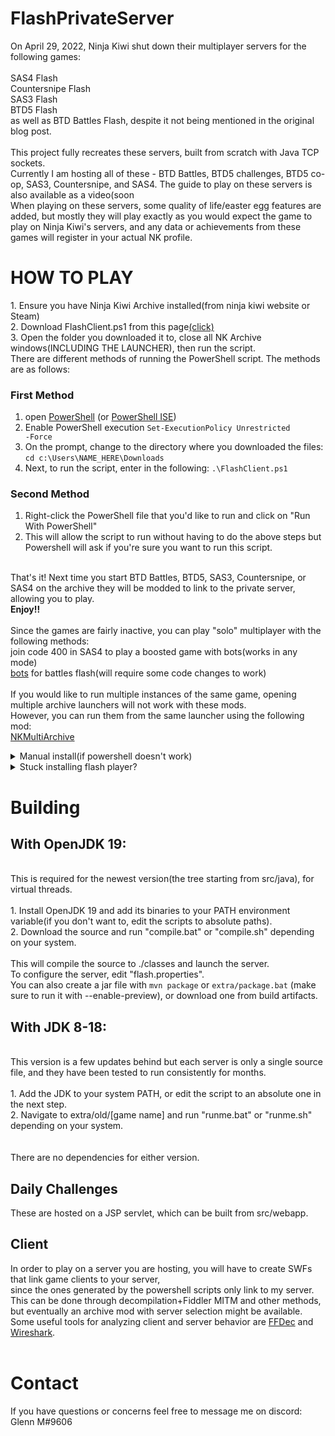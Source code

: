 # FlashPrivateServer
On April 29, 2022, Ninja Kiwi shut down their multiplayer servers for the following games:<br>
<br>
SAS4 Flash<br>
Countersnipe Flash<br>
SAS3 Flash<br>
BTD5 Flash<br>
as well as BTD Battles Flash, despite it not being mentioned in the original blog post.<br>
<br>
This project fully recreates these servers, built from scratch with Java TCP sockets.<br>
Currently I am hosting all of these - BTD Battles, BTD5 challenges, BTD5 co-op, SAS3, Countersnipe, and SAS4. The guide to play on these servers is also available as a video(soon<br>
When playing on these servers, some quality of life/easter egg features are added, but mostly they will play exactly as you would expect the game to play on Ninja Kiwi's servers, and any data or achievements from these games will register in your actual NK profile.<br>
<h1>
HOW TO PLAY<br></h1>
1. Ensure you have Ninja Kiwi Archive installed(from ninja kiwi website or Steam)<br>
2. Download FlashClient.ps1 from this page<a href = https://github.com/GlennnM/FlashPrivateServer/releases/tag/v3.3>(click)</a><br>
3. Open the folder you downloaded it to, close all NK Archive windows(INCLUDING THE LAUNCHER), then run the script.<br>
There are different methods of running the PowerShell script. The methods are as follows:<br>

### First Method

1) open [PowerShell](https://docs.microsoft.com/en-us/powershell/scripting/overview?view=powershell-5.1) (or [PowerShell ISE](https://docs.microsoft.com/en-us/powershell/scripting/windows-powershell/ise/introducing-the-windows-powershell-ise?view=powershell-7))
2) Enable PowerShell execution
<code>Set-ExecutionPolicy Unrestricted -Force</code>
3) On the prompt, change to the directory where you downloaded the files:
  `cd c:\Users\NAME_HERE\Downloads`
4) Next, to run the script, enter in the following:
  `.\FlashClient.ps1`

### Second Method

1) Right-click the PowerShell file that you'd like to run and click on "Run With PowerShell"
2) This will allow the script to run without having to do the above steps but Powershell will ask if you're sure you want to run this script.


<br>That's it! Next time you start BTD Battles, BTD5, SAS3, Countersnipe, or SAS4 on the archive they will be modded to link to the private server, allowing you to play.<br><b>Enjoy!!</b><br>
<br>Since the games are fairly inactive, you can play "solo" multiplayer with the following methods:<br>
join code 400 in SAS4 to play a boosted game with bots(works in any mode)<br>
<a href = https://github.com/Kinnay/Bloons-Terminator>bots</a> for battles flash(will require some code changes to work)<br><br>
If you would like to run multiple instances of the same game, opening multiple archive launchers will not work with these mods.<br>
However, you can run them from the same launcher using the following mod:<br>
<a href=https://github.com/GlennnM/NKMultiArchive>NKMultiArchive</a><br>
<details>
<summary>
Manual install(if powershell doesn't work)<br>
</summary><br>
All the script does is copy some files, so you can do it manually if you want.<br>
Windows:<br>
0. Close all Ninja Kiwi Archive windows<br>
1. Navigate to %appdata%/Ninja Kiwi Archive/Cache<br>
2. Download cache_windows.zip from the releases page and extract it there.<br>
Max OS X:<br>
0. Close all Ninja Kiwi Archive windows<br>
1. Naviagte to ~/Library/Application Support/Ninja Kiwi Archive/Cache<br>
2. Download cache_osx.zip from the releases page and extract it there.<br>
</details>
<details>
<summary>
Stuck installing flash player?<br>
</summary><br>
If the links provided to you during archive installation don't work for you(make sure to read 'How to Play' first!) try one of the following methods:<br><br>
&nbsp;&nbsp;&nbsp;&nbsp;<details><summary><h2>Archive.org installer - requires admin<br></h2></summary> <a href=https://archive.org/download/flashplayerarchivedversions2/333/fp_29.0.0.171_archive.zip>https://archive.org/download/flashplayerarchivedversions2/333/fp_29.0.0.171_archive.zip</a><br>
&nbsp;&nbsp;&nbsp;&nbsp;1. extract the zip file from the link above<br>
&nbsp;&nbsp;&nbsp;&nbsp;2. run the correct installer(most likely winpep something)<br>
&nbsp;&nbsp;&nbsp;&nbsp;3. Restart the archive and it should load!<br></details>
&nbsp;&nbsp;&nbsp;&nbsp;<details><summary><h2>Manual 'install' - no admin required</h2><br></summary>
&nbsp;&nbsp;&nbsp;&nbsp;1. download "pepflashplayer.dll" for your system(just search for it on google)<br>
<details>
    &nbsp;&nbsp;&nbsp;&nbsp;<summary>How to verify a .dll from the internet is legit<br></summary>
    &nbsp;&nbsp;&nbsp;&nbsp;1. right click on pepflashplayer.dll(the one extracted from the zip, not the zip itself) and click 'Properties'<br>
    &nbsp;&nbsp;&nbsp;&nbsp;2. click the 'Digital Signatures' tab(if it isn't there don't trust the file)<br>
    &nbsp;&nbsp;&nbsp;&nbsp;3. click on the signature by 'Adobe Systens Incorporated'(if it isn't there don't trust the file)<br>
    &nbsp;&nbsp;&nbsp;&nbsp;4. click 'Details', then 'Advanced'<br>
    &nbsp;&nbsp;&nbsp;&nbsp;5. verify that the 'Issuer' is something other than the 'Name of signer' in the original signature list. For instance:<br>
    &nbsp;&nbsp;&nbsp;&nbsp;&nbsp;-Name of signer: Adobe Systems Incorporated<br>
    &nbsp;&nbsp;&nbsp;&nbsp;&nbsp;-Issuer: DigiCert EV Code Signing CA (SHA2)<br>
    &nbsp;&nbsp;&nbsp;&nbsp;However, if both say "Adobe Systems Incorporated" then it is a self signed certificate and you shouldn't trust the file.<br>
    
</details>
&nbsp;&nbsp;&nbsp;&nbsp;2. navigate to %appdata%/Ninja Kiwi Archive/ in file explorer<br>
&nbsp;&nbsp;&nbsp;&nbsp;3. open the folder there named "flash"(create it if it didn't exist)<br>
&nbsp;&nbsp;&nbsp;&nbsp;4. delete anything there previously<br>
&nbsp;&nbsp;&nbsp;&nbsp;5. create a folder called "system"<br>
&nbsp;&nbsp;&nbsp;&nbsp;6. paste the pepflashplayer.dll there<br>
&nbsp;&nbsp;&nbsp;&nbsp;7. restart the archive and it should load!<br>
</details></details>
<h1>
Building<br>
  </h1>
<h2>With OpenJDK 19:</h2><br>
This is required for the newest version(the tree starting from src/java), for virtual threads.<br><br>
1. Install OpenJDK 19 and add its binaries to your PATH environment variable(if you don't want to, edit the scripts to absolute paths).<br>
2. Download the source and run "compile.bat" or "compile.sh" depending on your system.<br><br>
This will compile the source to ./classes and launch the server. <br>
To configure the server, edit "flash.properties".<br>
You can also create a jar file with <code>mvn package</code> or <code>extra/package.bat</code> (make sure to run it with --enable-preview), or download one from build artifacts.<br>

<h2>With JDK 8-18:</h2><br>
This version is a few updates behind but each server is only a single source file, and they have been tested to run consistently for months.<br><br>
1. Add the JDK to your system PATH, or edit the script to an absolute one in the next step.<br>
2. Navigate to extra/old/[game name] and run "runme.bat" or "runme.sh" depending on your system.<br>
<br>
<br>
There are no dependencies for either version.<br>
<h2>Daily Challenges</h2>
These are hosted on a JSP servlet, which can be built from src/webapp.<br>
<h2>Client</h2>
In order to play on a server you are hosting, you will have to create SWFs that link game clients to your server,<br>
since the ones generated by the powershell scripts only link to my server.<br>
This can be done through decompilation+Fiddler MITM and other methods, but eventually an archive mod with server selection might be available.<br>
Some useful tools for analyzing client and server behavior are <a href=https://github.com/jindrapetrik/jpexs-decompiler>FFDec</a> and <a href=https://www.wireshark.org/download.html>Wireshark</a>. <br>
<br>
<h1>
Contact<br>
</h1>
If you have questions or concerns feel free to message me on discord: Glenn M#9606
